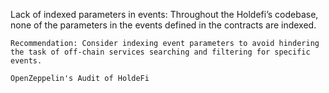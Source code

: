 Lack of indexed parameters in events: Throughout the Holdefi’s codebase, none of the parameters in the events defined in the contracts are indexed.

    Recommendation: Consider indexing event parameters to avoid hindering the task of off-chain services searching and filtering for specific events.

    OpenZeppelin's Audit of HoldeFi